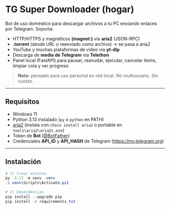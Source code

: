 # TG Super Downloader (hogar)

Bot de uso doméstico para descargar archivos a tu PC enviando enlaces por Telegram. Soporta:
- HTTP/HTTPS y magnéticos **(magnet:)** vía **aria2** (JSON-RPC)
- **.torrent** (desde URL o reenviado como archivo) → se pasa a aria2
- YouTube y muchas plataformas de video vía **yt-dlp**
- Descarga de **media de Telegram** vía **Telethon**
- Panel local (FastAPI) para pausar, reanudar, ejecutar, cancelar ítems, limpiar cola y ver progreso

> **Nota:** pensado para uso personal en red local. No multiusuario. Sin cuotas.

---

## Requisitos

- Windows 11
- Python 3.13 instalado (`py` o `python` en PATH)
- [aria2](https://aria2.github.io/) (instala con `choco install aria2` o portable en `tools\aria2\aria2c.exe`)
- Token de **Bot** ([@BotFather](https://t.me/BotFather))
- Credenciales **API_ID** y **API_HASH** de Telegram (https://my.telegram.org)

---

## Instalación

```powershell
# 1) Crear entorno
py -3.13 -m venv .venv
.\.venv\Scripts\Activate.ps1

# 2) Dependencias
pip install --upgrade pip
pip install -r requirements.txt
